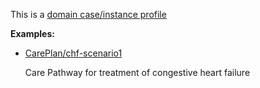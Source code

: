 This is a [domain case/instance profile](profiles.html#domain-profiles)

**Examples:**

*  [CarePlan/chf-scenario1](CarePlan-chf-scenario1.html)

    Care Pathway for treatment of congestive heart failure